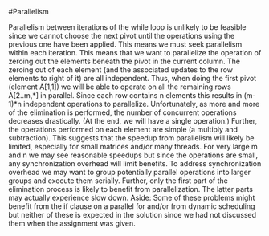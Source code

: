 #Parallelism

Parallelism between iterations of the while loop is unlikely to be feasible since we cannot
choose the next pivot until the operations using the previous one have been applied. This
means we must seek parallelism within each iteration. This means that we want to parallelize
the operation of zeroing out the elements beneath the pivot in the current column. The
zeroing out of each element (and the associated updates to the row elements to right of it) are
all independent. Thus, when doing the first pivot (element A[1,1]) we will be able to operate
on all the remaining rows A[2..m,*] in parallel. Since each row contains n elements this
results in (m-1)*n independent operations to parallelize. Unfortunately, as more and more of
the elimination is performed, the number of concurrent operations decreases drastically. (At
the end, we will have a single operation.) Further, the operations performed on each element
are simple (a multiply and subtraction). This suggests that the speedup from parallelism will
likely be limited, especially for small matrices and/or many threads. For very large m and n
we may see reasonable speedups but since the operations are small, any synchronization
overhead will limit benefits. To address synchronization overhead we may want to group
potentially parallel operations into larger groups and execute them serially. Further, only the
first part of the elimination process is likely to benefit from parallelization. The latter parts
may actually experience slow down. Aside: Some of these problems might benefit from the
if clause on a parallel for and/or from dynamic scheduling but neither of these is expected in
the solution since we had not discussed them when the assignment was given.